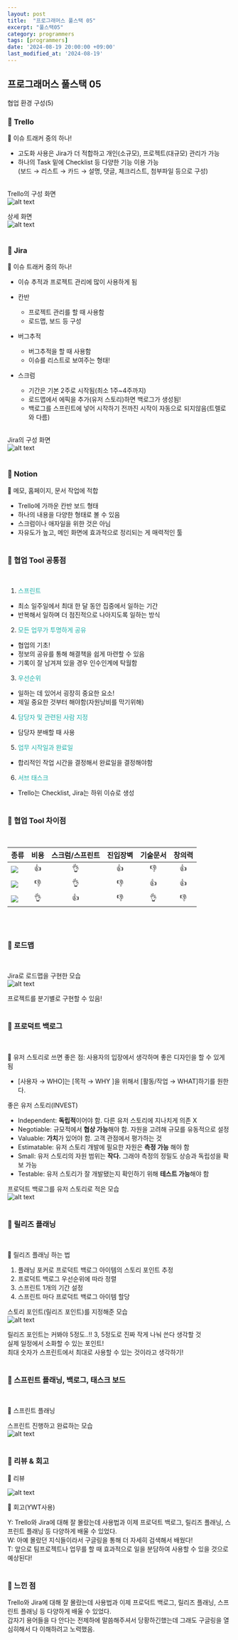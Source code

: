 ```yaml
---
layout: post
title:  "프로그래머스 풀스택 05"
excerpt: "풀스택05"
category: programmers
tags: [programmers]
date: '2024-08-19 20:00:00 +09:00'
last_modified_at: '2024-08-19'
---
```


## 프로그래머스 풀스택 05
협업 환경 구성(5)

### 🌊 Trello

💫 이슈 트래커 중의 하나!<br>

- 고도화 사용은 Jira가 더 적합하고 개인(소규모), 프로젝트(대규모) 관리가 가능<br>
- 하나의 Task 밑에 Checklist 등 다양한 기능 이용 가능<br>
(보드 → 리스트 → 카드 → 설명, 댓글, 체크리스트, 첨부파일 등으로 구성)<br><br/>

Trello의 구성 화면<br>
![alt text](img/image-83.png)<br>

상세 화면<br>
![alt text](img/image-76.png)<br><br/>


### 🌊 Jira

💫 이슈 트래커 중의 하나!<br>

- 이슈 추적과 프로젝트 관리에 많이 사용하게 됨<br>

- 칸반<br>
    - 프로젝트 관리를 할 때 사용함<br>
    - 로드맵, 보드 등 구성
- 버그추적<br>
    - 버그추적을 할 때 사용함<br>
    - 이슈를 리스트로 보여주는 형태!<br>
- 스크럼<br>
    - 기간은 기본 2주로 시작됨(최소 1주~4주까지)<br>
    - 로드맵에서 에픽을 추가(유저 스토리)하면 백로그가 생성됨!
    - 백로그를 스프린트에 넣어 시작하기 전까진 시작이 자동으로 되지않음(트렐로와 다름)<br><br/>


Jira의 구성 화면<br>
![alt text](img/image-77.png)<br><br/>

### 🌊 Notion

💫 메모, 홈페이지, 문서 작업에 적합<br>
- Trello에 가까운 칸반 보드 형태<br>
- 하나의 내용을 다양한 형태로 볼 수 있음<br>
- 스크럼이나 애자일을 위한 것은 아님<br>
- 자유도가 높고, 메인 화면에 효과적으로 정리되는 게 매력적인 툴<br><br/>


### 🌊 협업 Tool 공통점

<br> 

1. <span style="color:lightseagreen">스프린트</span><br>
- 최소 일주일에서 최대 한 달 동안 집중에서 일하는 기간<br>
- 반복해서 일하며 더 점진적으로 나아지도록 일하는 방식<br>
2. <span style="color:lightseagreen">모든 업무가 투명하게 공유</span><br>
- 협업의 기초!<br>
- 정보의 공유를 통해 해결책을 쉽게 마련할 수 있음<br>
- 기록이 잘 남겨져 있을 경우 인수인계에 탁월함<br>
3. <span style="color:lightseagreen">우선순위</span><br>
- 일하는 데 있어서 굉장히 중요한 요소!<br>
- 제일 중요한 것부터 해야함(자원낭비를 막기위해)
4. <span style="color:lightseagreen">담당자 및 관련된 사람 지정</span><br>
- 담당자 분배할 때 사용
5. <span style="color:lightseagreen">업무 시작일과 완료일</span><br>

- 합리적인 작업 시간을 결정해서 완료일을 결정해야함<br>
6. <span style="color:lightseagreen">서브 태스크</span><br>
- Trello는 Checklist, Jira는 하위 이슈로 생성<br><br/>

### 🌊 협업 Tool 차이점

<br>

| 종류                                                                                                  | 비용  | 스크럼/스프린트 | 진입장벽 | 기술문서 | 창의력 |
| :---------------------------------------------------------------------------------------------------- | :---: | :-------------: | :------: | :------: | :----: |
| <img src="https://img.shields.io/badge/trello-0052CC?style=flat-square&logo=trello&logoColor=white"/> |   👍   |        👌        |    👍     |    👎     |   👍    |
| <img src="https://img.shields.io/badge/notion-000000?style=flat-square&logo=notion&logoColor=white"/> |   👎   |        👌        |    👎     |    👍     |   👍    |
| <img src="https://img.shields.io/badge/jira-0052CC?style=flat-square&logo=jira&logoColor=white"/>     |   👌   |        👍        |    👎     |    👌     |   👎    |

<br><br/>

### 🌊 로드맵

<br>

Jira로 로드맵을 구현한 모습<br>
![alt text](img/image-78.png)<br>

프로젝트를 분기별로 구현할 수 있음!<br><br/>

### 🌊 프로덕트 백로그

<br>

💫 유저 스토리로 쓰면 좋은 점: 사용자의 입장에서 생각하며 좋은 디자인을 할 수 있게 됨<br>

- [사용자 → WHO]는 [목적 → WHY ]을 위해서 [활동/작업 → WHAT]하기를 원한다.<br>

좋은 유저 스토리(INVEST)<br>

- Independent:  **독립적**이어야 함. 다른 유저 스토리에 지나치게 의존 X<br>
- Negotiable: 규모적에서 **협상 가능**해야 함. 자원을 고려해 규모를 유동적으로 설정<br>
- Valuable: **가치**가 있어야 함. 고객 관점에서 평가하는 것<br>
- Estimatable: 유저 스토리 개발에 필요한 자원은 **측정 가능** 해야 함<br>
- Small: 유저 스토리의 자원 범위는 **작다.** 그래야 측정의 정밀도 상승과 독립성을 확보 가능<br>
- Testable: 유저 스토리가 잘 개발됐는지 확인하기 위해 **테스트 가능**해야 함<br>

프로덕트 백로그를 유저 스토리로 적은 모습<br>
![alt text](img/image-79.png)<br><br/>

### 🌊 릴리즈 플래닝

<br>

💫 릴리즈 플래닝 하는 법<br>
1. 플래닝 포커로 프로덕트 백로그 아이템의 스토리 포인트 추정<br>
2. 프로덕트 백로그 우선순위에 따라 정렬<br>
3. 스프린트 1개의 기간 설정<br>
4. 스프린트 마다 프로덕트 백로그 아이템 할당<br>

스토리 포인트(릴리즈 포인트)를 지정해준 모습<br>
![alt text](img/image-80.png)<br>

릴리즈 포인트는 커봐야 5정도..!! 3, 5정도로 진짜 작게 나눠 쓴다 생각할 것<br>
실제 일정에서 소화할 수 있는 포인트!<br>
최대 숫자가 스프린트에서 최대로 사용할 수 있는 것이라고 생각하기!<br><br/>

### 🌊 스프린트 플래닝, 백로그, 태스크 보드

<br>

💫 스프린트 플래닝<br>

스프린트 진행하고 완료하는 모습<br>
![alt text](img/image-84.png)<br><br/>

### 🌊 리뷰 & 회고

💫 리뷰<br>

![alt text](img/image-85.png)<br>

💫 회고(YWT사용)<br>

Y: Trello와 Jira에 대해 잘 몰랐는데 사용법과 이제 프로덕트 백로그, 릴리즈 플래닝, 스프린트 플래닝 등 다양하게 배울 수 있었다.<br>
W: 아예 몰랐던 지식들이라서 구글링을 통해 더 자세히 검색해서 배웠다!<br>
T: 앞으로 팀프로젝트나 업무를 할 때 효과적으로 일을 분담하여 사용할 수 있을 것으로 예상된다!<br><br/>

### 🌊 느낀 점

Trello와 Jira에 대해 잘 몰랐는데 사용법과 이제 프로덕트 백로그, 릴리즈 플래닝, 스프린트 플래닝 등 다양하게 배울 수 있었다.<br>
갑자기 용어들을 다 안다는 전제하에 말씀해주셔서 당황하긴했는데 그래도 구글링을 열심히해서 다 이해하려고 노력했음.<br>




